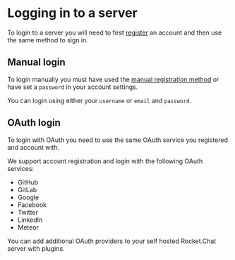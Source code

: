# Logging in to a server

To login to a server you will need to first [register](../registration/) an account and then use the same method to sign in.

## Manual login

To login manually you must have used the [manual registration method](../registration/) or have set a `password` in your account settings.

You can login using either your `username` or `email` and `password`.

## OAuth login

To login with OAuth you need to use the same OAuth service you registered and account with.


We support account registration and login with the following OAuth services:

- GitHub
- GitLab
- Google
- Facebook
- Twitter
- LinkedIn
- Meteor

You can add additional OAuth providers to your self hosted Rocket.Chat server with plugins.
